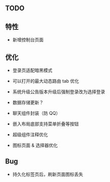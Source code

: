## TODO

## 特性

- 新增控制台页面

## 优化

- 登录页适配暗黑模式
- 可以打开的最大动态路由 tab 优化
- 系统升级公告版本升级后强制登录改为选择登录
- 数据存储更新？
- 聊天组件封装（防 QQ）
- 嵌入布局底部支持菜单折叠等按钮
- 超级组件注释优化

- 图标页面 & 选择器优化

## Bug

- 持久化标签页后，刷新页面图标丢失
